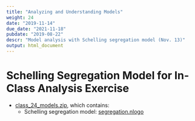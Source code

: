 ```yaml
---
title: "Analyzing and Understanding Models"
weight: 24
date: "2019-11-14"
due_date: "2021-11-18"
pubdate: "2019-08-22"
descr: "Model analysis with Schelling segregation model (Nov. 13)"
output: html_document
---
```

# Schelling Segregation Model for In-Class Analysis Exercise

* [class_24_models.zip](/models/class_24/class_24_models.zip), which contains:
  * Schelling segregation model: [segregation.nlogo](/models/class_24/segregation.nlogo)
